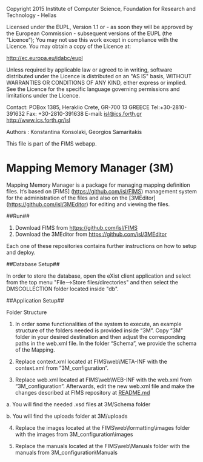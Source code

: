 
Copyright 2015 Institute of Computer Science,
Foundation for Research and Technology - Hellas

Licensed under the EUPL, Version 1.1 or - as soon they will be approved
by the European Commission - subsequent versions of the EUPL (the "Licence");
You may not use this work except in compliance with the Licence.
You may obtain a copy of the Licence at:

http://ec.europa.eu/idabc/eupl

Unless required by applicable law or agreed to in writing, software distributed
under the Licence is distributed on an "AS IS" basis,
WITHOUT WARRANTIES OR CONDITIONS OF ANY KIND, either express or implied.
See the Licence for the specific language governing permissions and limitations
under the Licence.

Contact:  POBox 1385, Heraklio Crete, GR-700 13 GREECE
Tel:+30-2810-391632
Fax: +30-2810-391638
E-mail: isl@ics.forth.gr
http://www.ics.forth.gr/isl

Authors : Konstantina Konsolaki, Georgios Samaritakis

This file is part of the FIMS webapp.

 

Mapping Memory Manager (3M)
====

Mapping Memory Manager is a package for managing mapping definition files. 
It’s based on [FIMS] (https://github.com/isl/FIMS) management system for the administration of the files and also on the 
[3MEditor] (https://github.com/isl/3MEditor) for editing and viewing the files. 

##Run##
1.	Download FIMS from https://github.com/isl/FIMS
2.	Download the 3MEditor from https://github.com/isl/3MEditor

Each one of these repositories contains further instructions on how to setup and deploy.

##Database Setup##

In order to store the database, open the eXist client application and select from the top menu "File-->Store files/directories" and then select
the DMSCOLLECTION folder located inside "db". 

##Application Setup##

Folder Structure

1.	In order some functionalities of the system to execute, an example structure of the folders needed is provided inside “3M”. 
Copy “3M” folder in your desired destination and then adjust the corresponding paths in the web.xml file. In the folder “Schema”, we provide
the schema of the Mapping.

2.	Replace context.xml located at FIMS\web\META-INF with the context.xml from “3M_configuration”.

3.	Replace web.xml located at FIMS\web\WEB-INF with the web.xml from “3M_configuration”.  Afterwards, edit the new web.xml file and make the 
changes described at FIMS repository at [README.md](https://github.com/isl/FIMS/blob/master/README.md)

a.	You will find the needed .xsd files at 3M/Schema folder

b.	You will find the uploads folder at 3M/uploads

4.	Replace the images located at the FIMS\web\formatting\images folder with the images from 3M_configuration\images

5.	Replace the manuals located at the FIMS\web\Manuals folder with the manuals from 3M_configuration\Manuals






